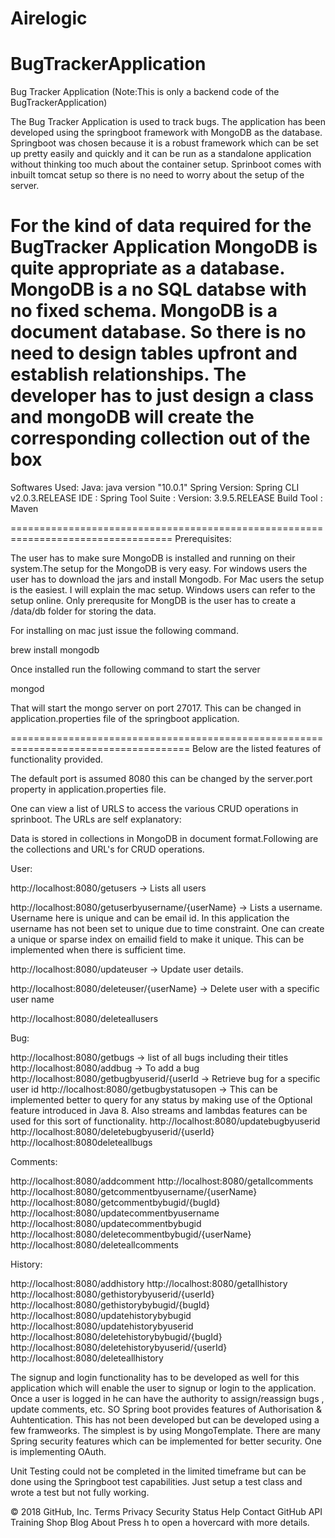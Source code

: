 # Airelogic
BugTrackerApplication
======================================================================================
Bug Tracker Application (Note:This is only a backend code of the BugTrackerApplication)

The Bug Tracker Application is used to track bugs. The application has been developed using the springboot framework with MongoDB as the database. Springboot was chosen because it is a robust framework which can be set up pretty easily and quickly and it can be run as a standalone application without thinking too much about the container setup. Sprinboot comes with inbuilt tomcat setup so there is no need to worry about the setup of the server.

For the kind of data required for the BugTracker Application MongoDB is quite appropriate as a database. MongoDB is a no SQL databse with no fixed schema. MongoDB is a document database. So there is no need to design tables upfront and establish relationships. The developer has to just design a class and mongoDB will create the corresponding collection out of the box
==================================================================================
Softwares Used: 
Java: java version "10.0.1"
Spring Version: Spring CLI v2.0.3.RELEASE
IDE : Spring Tool Suite : Version: 3.9.5.RELEASE
Build Tool : Maven

================================================================================== 
Prerequisites:

The user has to make sure MongoDB is installed and running on their system.The setup for the MongoDB is very easy. For windows users the user has to download the jars and install Mongodb. For Mac users the setup is the easiest. I will explain the mac setup. Windows users can refer to the setup online. Only prerequsite for MongDB is the user has to create a /data/db folder for storing the data.

For installing on mac just issue the following command.

brew install mongodb

Once installed run the following command to start the server

mongod

That will start the mongo server on port 27017. This can be changed in application.properties file of the springboot application.

===================================================================================== Below are the listed features of functionality provided.

The default port is assumed 8080 this can be changed by the server.port property in application.properties file.

One can view a list of URLS to access the various CRUD operations in sprinboot. The URLs are self explanatory:

Data is stored in collections in MongoDB in document format.Following are the collections and URL's for CRUD operations.

User:

http://localhost:8080/getusers -> Lists all users

http://localhost:8080/getuserbyusername/{userName} -> Lists a username. Username here is unique and can be email id. In this application the username has not been set to unique due to time constraint. One can create a unique or sparse index on emailid field to make it unique. This can be implemented when there is sufficient time.

http://localhost:8080/updateuser -> Update user details.

http://localhost:8080/deleteuser/{userName} -> Delete user with a specific user name

http://localhost:8080/deleteallusers

Bug:

http://localhost:8080/getbugs -> list of all bugs including their titles http://localhost:8080/addbug -> To add a bug http://localhost:8080/getbugbyuserid/{userId -> Retrieve bug for a specific user id http://localhost:8080/getbugbystatusopen -> This can be implemented better to query for any status by making use of the Optional feature introduced in Java 8. Also streams and lambdas features can be used for this sort of functionality. http://localhost:8080/updatebugbyuserid http://localhost:8080/deletebugbyuserid/{userId} http://localhost:8080deleteallbugs

Comments:

http://localhost:8080/addcomment http://localhost:8080/getallcomments http://localhost:8080/getcommentbyusername/{userName} http://localhost:8080/getcommentbybugid/{bugId} http://localhost:8080/updatecommentbyusername http://localhost:8080/updatecommentbybugid http://localhost:8080/deletecommentbybugid/{userName} http://localhost:8080/deleteallcomments

History:

http://localhost:8080/addhistory http://localhost:8080/getallhistory http://localhost:8080/gethistorybyuserid/{userId} http://localhost:8080/gethistorybybugid/{bugId} http://localhost:8080/updatehistorybybugid http://localhost:8080/updatehistorybyuserid http://localhost:8080/deletehistorybybugid/{bugId} http://localhost:8080/deletehistorybyuserid/{userId} http://localhost:8080/deleteallhistory

The signup and login functionality has to be developed as well for this application which will enable the user to signup or login to the application. Once a user is logged in he can have the authority to assign/reassign bugs , update comments, etc. SO Spring boot provides features of Authorisation & Auhtentication. This has not been developed but can be developed using a few framweorks. The simplest is by using MongoTemplate. There are many Spring security features which can be implemented for better security. One is implementing OAuth.

Unit Testing could not be completed in the limited timeframe but can be done using the Springboot test capabilities.
Just setup a test class and wrote a test but not fully working. 

© 2018 GitHub, Inc.
Terms
Privacy
Security
Status
Help
Contact GitHub
API
Training
Shop
Blog
About
Press h to open a hovercard with more details.
